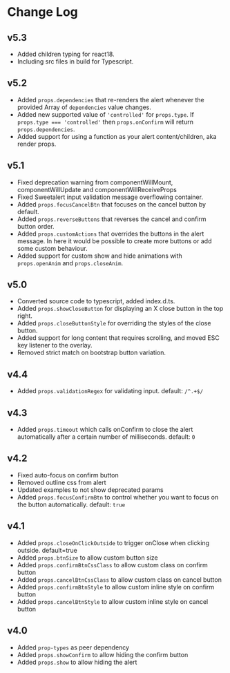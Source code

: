 # Change Log

v5.3
-----
* Added children typing for react18.
* Including src files in build for Typescript.

v5.2
-----
* Added `props.dependencies` that re-renders the alert whenever the provided Array of `dependencies` value changes.
* Added new supported value of `'controlled'` for `props.type`.  If `props.type === 'controlled'` then `props.onConfirm` will return `props.dependencies`.
* Added support for using a function as your alert content/children, aka render props.

v5.1
-----
* Fixed deprecation warning from componentWillMount, componentWillUpdate and componentWillReceiveProps
* Fixed Sweetalert input validation message overflowing container.
* Added `props.focusCancelBtn` that focuses on the cancel button by default.
* Added `props.reverseButtons` that reverses the cancel and confirm button order.
* Added `props.customActions` that overrides the buttons in the alert message. In here it would be possible to create more buttons or add some custom behaviour.
* Added support for custom show and hide animations with `props.openAnim` and `props.closeAnim`.

v5.0
-----

* Converted source code to typescript, added index.d.ts.
* Added `props.showCloseButton` for displaying an X close button in the top right.
* Added `props.closeButtonStyle` for overriding the styles of the close button.
* Added support for long content that requires scrolling, and moved ESC key listener to the overlay.
* Removed strict match on bootstrap button variation.

v4.4
-----

* Added `props.validationRegex` for validating input. default: `/^.+$/`

v4.3
-----

* Added `props.timeout` which calls onConfirm to close the alert automatically after a certain number of milliseconds. default: `0`

v4.2
-----

* Fixed auto-focus on confirm button
* Removed outline css from alert
* Updated examples to not show deprecated params
* Added `props.focusConfirmBtn` to control whether you want to focus on the button automatically. default: `true`

v4.1
-----

* Added `props.closeOnClickOutside` to trigger onClose when clicking outside. default=true
* Added `props.btnSize` to allow custom button size
* Added `props.confirmBtnCssClass` to allow custom class on confirm button
* Added `props.cancelBtnCssClass` to allow custom class on cancel button
* Added `props.confirmBtnStyle` to allow custom inline style on confirm button
* Added `props.cancelBtnStyle` to allow custom inline style on cancel button

v4.0
-----

* Added `prop-types` as peer dependency
* Added `props.showConfirm` to allow hiding the confirm button
* Added `props.show` to allow hiding the alert
